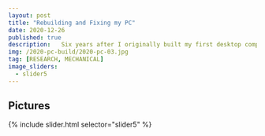 ```yaml
---
layout: post
title: "Rebuilding and Fixing my PC"
date: 2020-12-26
published: true
description:   Six years after I originally built my first desktop computer from parts that I researched, the key components were starting to show their age. So I replaced the CPU cooler for a newer larger one, and rebuilt the graphics card with new thermal interface material.
img: /2020-pc-build/2020-pc-03.jpg
tag: [RESEARCH, MECHANICAL]
image_sliders:
  - slider5
---
```


## Pictures

{% include slider.html selector="slider5" %}